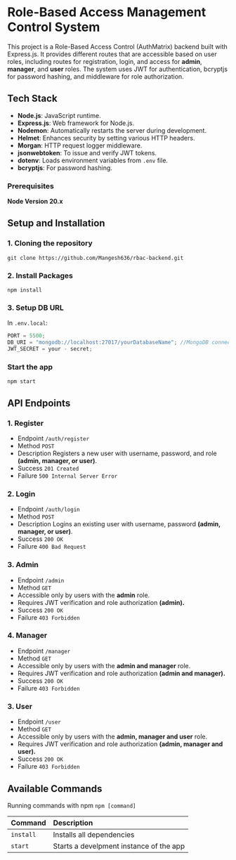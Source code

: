 # Role-Based Access Management Control System

This project is a Role-Based Access Control (AuthMatrix) backend built with Express.js. It provides different routes that are accessible based on user roles, including routes for registration, login, and access for **admin**, **manager**, and **user** roles. The system uses JWT for authentication, bcryptjs for password hashing, and middleware for role authorization.

## Tech Stack

- **Node.js**: JavaScript runtime.
- **Express.js**: Web framework for Node.js.
- **Nodemon**: Automatically restarts the server during development.
- **Helmet**: Enhances security by setting various HTTP headers.
- **Morgan**: HTTP request logger middleware.
- **jsonwebtoken**: To issue and verify JWT tokens.
- **dotenv**: Loads environment variables from `.env` file.
- **bcryptjs**: For password hashing.

### Prerequisites

**Node Version 20.x**

## Setup and Installation

### 1. Cloning the repository

```shell
git clone https://github.com/Mangesh636/rbac-backend.git
```

### 2. Install Packages

```shell
npm install
```

### 3. Setup DB URL

In `.env.local`:

```js
PORT = 5500;
DB_URI = "mongodb://localhost:27017/yourDatabaseName"; //MongoDB connection string
JWT_SECRET = your - secret;
```

### Start the app

```shell
npm start
```

## API Endpoints

### 1. Register

- Endpoint `/auth/register`
- Method `POST`
- Description Registers a new user with username, password, and role **(admin, manager, or user)**.
- Success `201 Created`
- Failure `500 Internal Server Error`

### 2. Login

- Endpoint `/auth/login`
- Method `POST`
- Description Logins an existing user with username, password **(admin, manager, or user)**.
- Success `200 OK`
- Failure `400 Bad Request`

### 3. Admin

- Endpoint `/admin`
- Method `GET`
- Accessible only by users with the **admin** role.
- Requires JWT verification and role authorization **(admin).**
- Success `200 OK`
- Failure `403 Forbidden`

### 4. Manager

- Endpoint `/manager`
- Method `GET`
- Accessible only by users with the **admin and manager** role.
- Requires JWT verification and role authorization **(admin and manager).**
- Success `200 OK`
- Failure `403 Forbidden`

### 3. User

- Endpoint `/user`
- Method `GET`
- Accessible only by users with the **admin, manager and user** role.
- Requires JWT verification and role authorization **(admin, manager and user).**
- Success `200 OK`
- Failure `403 Forbidden`

## Available Commands

Running commands with npm `npm [command]`

| Command   | Description                             |
| :-------- | :-------------------------------------- |
| `install` | Installs all dependencies               |
| `start`   | Starts a develpment instance of the app |

